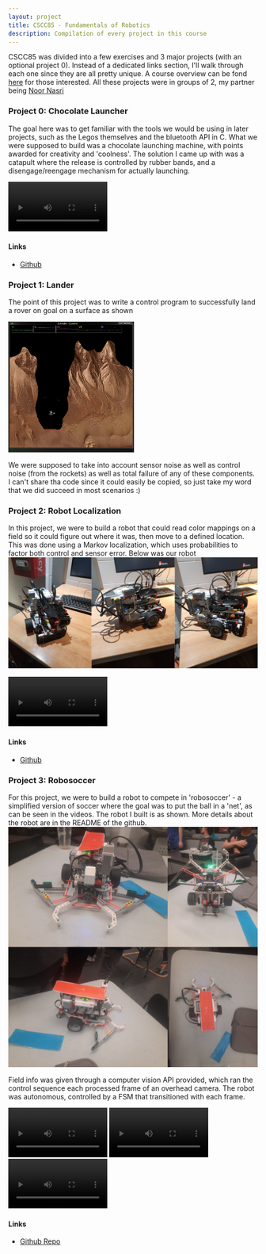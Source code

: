 ```yaml
---
layout: project
title: CSCC85 - Fundamentals of Robotics
description: Compilation of every project in this course
---
```


CSCC85 was divided into a few exercises and 3 major projects (with an optional project 0). Instead of a dedicated links section, I'll walk through each one since they are all pretty unique. A course overview can be fond [here](https://www.cs.toronto.edu/~strider/CSCC85.html) for those interested. All these projects were in groups of 2, my partner being [Noor Nasri](https://github.com/Noor-Nasri)

### Project 0: Chocolate Launcher
The goal here was to get familiar with the tools we would be using in later projects, such as the Legos themselves and the bluetooth API in C. What we were supposed to build was a chocolate launching machine, with points awarded for creativity and 'coolness'. The solution I came up with was a catapult where the release is controlled by rubber bands, and a disengage/reengage mechanism for actually launching.

<video width="200" controls>
    <source src="/assets/videos/Catapult Demo_ CSCC85 Project 0.mp4" type="video/mp4">
</video>

#### Links
- [Github](https://github.com/Choose-the-Napkin/CSCC85_Project0_Catapult)

### Project 1: Lander
The point of this project was to write a control program to successfully land a rover on goal on a surface as shown

![Planet Surface](/assets/images/lander.png)

We were supposed to take into account sensor noise as well as control noise (from the rockets) as well as total failure of any of these components. I can't share tha code since it could easily be copied, so just take my word that we did succeed in most scenarios :)

### Project 2: Robot Localization
In this project, we were to build a robot that could read color mappings on a field so it could figure out where it was, then move to a defined location. This was done using a Markov localization, which uses probabilities to factor both control and sensor error. Below was our robot
![robot](/assets/images/localisation1.png)

<video width="200" controls>
    <source src="/assets/videos/CSCC85 Project 2 Final.mp4" type="video/mp4">
</video>

#### Links
- [Github](https://github.com/Choose-the-Napkin/CSCC85_Project2_Localisation)

### Project 3: Robosoccer
For this project, we were to build a robot to compete in 'robosoccer' - a simplified version of soccer where the goal was to put the ball in a 'net', as can be seen in the videos. The robot I built is as shown. More details about the robot are in the README of the github.
![soccer bot](/assets/images/robosoccer.png)

Field info was given through a computer vision API provided, which ran the control sequence each processed frame of an overhead camera. The robot was autonomous, controlled by a FSM that transitioned with each frame.

<video width="200" controls>
    <source src="/assets/videos/CSCC85 Robosoccer Choose the Napkin Penalty 2.mp4" type="video/mp4">
</video>

<video width="200" controls>
    <source src="/assets/videos/CSCC85 Robosoccer penalty.mp4" type="video/mp4">
</video>

<video width="200" controls>
    <source src="/assets/videos/CSCC85 Scoring on another team.mp4" type="video/mp4">
</video>

#### Links
- [Github Repo](https://github.com/Choose-the-Napkin/CSCC85_Project3_Robosoccer)